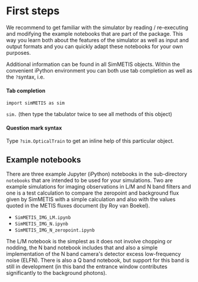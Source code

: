 # First steps
We recommend to get familiar with the simulator by reading / re-executing and modifying the example notebooks that are part of the package. This way you learn both about the features of the simulator as well as input and output formats and you can quickly adapt these notebooks for your own purposes.

Additional information can be found in all SimMETIS objects. Within the convenient iPython environment you can both use tab completion as well as the `?`syntax, i.e.

#### Tab completion

`import simMETIS as sim`

`sim.` (then type the tabulator twice to see all methods of this object)

#### Question mark syntax
Type
`?sim.OpticalTrain`
to get an inline help of this particular object.

## Example notebooks
There are three example Jupyter (iPython) notebooks in the sub-directory `notebooks` that are intended to be used for your simulations. Two are example simulations for imaging observations in L/M and N band filters and one is a test calculation to compare the zeropoint and background flux given by SimMETIS with a simple calculation and also with the values quoted in the METIS fluxes document (by Roy van Boekel).

 - `SimMETIS_IMG_LM.ipynb` - `SimMETIS_IMG_N.ipynb` - `SimMETIS_IMG_N_zeropoint.ipynb`The L/M notebook is the simplest as it does not involve chopping or nodding, the N band notebook includes that and also a simple implementation of the N band camera's detector excess low-frequency noise (ELFN). There is also a Q band notebook, but support for this band is still in development (in this band the entrance window contributes significantly to the background photons).
